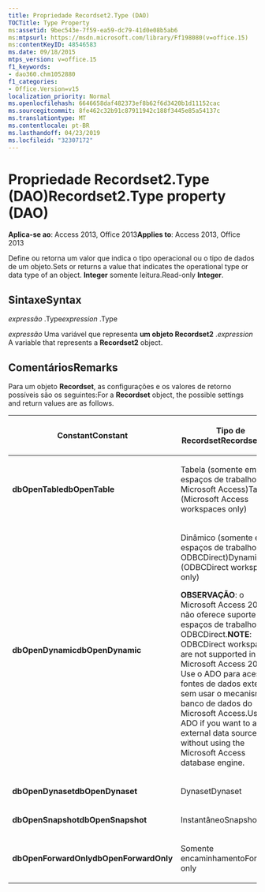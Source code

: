 ```yaml
---
title: Propriedade Recordset2.Type (DAO)
TOCTitle: Type Property
ms:assetid: 9bec543e-7f59-ea59-dc79-41d0e08b5ab6
ms:mtpsurl: https://msdn.microsoft.com/library/Ff198080(v=office.15)
ms:contentKeyID: 48546583
ms.date: 09/18/2015
mtps_version: v=office.15
f1_keywords:
- dao360.chm1052880
f1_categories:
- Office.Version=v15
localization_priority: Normal
ms.openlocfilehash: 6646658daf482373ef8b62f6d3420b1d11152cac
ms.sourcegitcommit: 8fe462c32b91c87911942c188f3445e85a54137c
ms.translationtype: MT
ms.contentlocale: pt-BR
ms.lasthandoff: 04/23/2019
ms.locfileid: "32307172"
---
```

# <a name="recordset2type-property-dao"></a><span data-ttu-id="5dc8b-102">Propriedade Recordset2.Type (DAO)</span><span class="sxs-lookup"><span data-stu-id="5dc8b-102">Recordset2.Type property (DAO)</span></span>


<span data-ttu-id="5dc8b-103">**Aplica-se ao**: Access 2013, Office 2013</span><span class="sxs-lookup"><span data-stu-id="5dc8b-103">**Applies to**: Access 2013, Office 2013</span></span>

<span data-ttu-id="5dc8b-104">Define ou retorna um valor que indica o tipo operacional ou o tipo de dados de um objeto.</span><span class="sxs-lookup"><span data-stu-id="5dc8b-104">Sets or returns a value that indicates the operational type or data type of an object.</span></span> <span data-ttu-id="5dc8b-105">**Integer** somente leitura.</span><span class="sxs-lookup"><span data-stu-id="5dc8b-105">Read-only **Integer**.</span></span>

## <a name="syntax"></a><span data-ttu-id="5dc8b-106">Sintaxe</span><span class="sxs-lookup"><span data-stu-id="5dc8b-106">Syntax</span></span>

<span data-ttu-id="5dc8b-107">*expressão* .Type</span><span class="sxs-lookup"><span data-stu-id="5dc8b-107">*expression* .Type</span></span>

<span data-ttu-id="5dc8b-108">*expressão* Uma variável que representa **um objeto Recordset2** .</span><span class="sxs-lookup"><span data-stu-id="5dc8b-108">*expression* A variable that represents a **Recordset2** object.</span></span>

## <a name="remarks"></a><span data-ttu-id="5dc8b-109">Comentários</span><span class="sxs-lookup"><span data-stu-id="5dc8b-109">Remarks</span></span>

<span data-ttu-id="5dc8b-110">Para um objeto **Recordset**, as configurações e os valores de retorno possíveis são os seguintes:</span><span class="sxs-lookup"><span data-stu-id="5dc8b-110">For a **Recordset** object, the possible settings and return values are as follows.</span></span>

<table>
<colgroup>
<col style="width: 50%" />
<col style="width: 50%" />
</colgroup>
<thead>
<tr class="header">
<th><p><span data-ttu-id="5dc8b-111">Constant</span><span class="sxs-lookup"><span data-stu-id="5dc8b-111">Constant</span></span></p></th>
<th><p><span data-ttu-id="5dc8b-112">Tipo de Recordset</span><span class="sxs-lookup"><span data-stu-id="5dc8b-112">Recordset type</span></span></p></th>
</tr>
</thead>
<tbody>
<tr class="odd">
<td><p><span data-ttu-id="5dc8b-113"><strong>dbOpenTable</strong></span><span class="sxs-lookup"><span data-stu-id="5dc8b-113"><strong>dbOpenTable</strong></span></span></p></td>
<td><p><span data-ttu-id="5dc8b-114">Tabela (somente em espaços de trabalho do Microsoft Access)</span><span class="sxs-lookup"><span data-stu-id="5dc8b-114">Table (Microsoft Access workspaces only)</span></span></p></td>
</tr>
<tr class="even">
<td><p><span data-ttu-id="5dc8b-115"><strong>dbOpenDynamic</strong></span><span class="sxs-lookup"><span data-stu-id="5dc8b-115"><strong>dbOpenDynamic</strong></span></span></p></td>
<td><p><span data-ttu-id="5dc8b-116">Dinâmico (somente em espaços de trabalho ODBCDirect)</span><span class="sxs-lookup"><span data-stu-id="5dc8b-116">Dynamic (ODBCDirect workspaces only)</span></span></p>
<p><span data-ttu-id="5dc8b-117"><strong>OBSERVAÇÃO</strong>: o Microsoft Access 2013 não oferece suporte para espaços de trabalho ODBCDirect.</span><span class="sxs-lookup"><span data-stu-id="5dc8b-117"><strong>NOTE</strong>: ODBCDirect workspaces are not supported in Microsoft Access 2013.</span></span> <span data-ttu-id="5dc8b-118">Use o ADO para acessar fontes de dados externas sem usar o mecanismo de banco de dados do Microsoft Access.</span><span class="sxs-lookup"><span data-stu-id="5dc8b-118">Use ADO if you want to access external data sources without using the Microsoft Access database engine.</span></span></p></td>
</tr>
<tr class="odd">
<td><p><span data-ttu-id="5dc8b-119"><strong>dbOpenDynaset</strong></span><span class="sxs-lookup"><span data-stu-id="5dc8b-119"><strong>dbOpenDynaset</strong></span></span></p></td>
<td><p><span data-ttu-id="5dc8b-120">Dynaset</span><span class="sxs-lookup"><span data-stu-id="5dc8b-120">Dynaset</span></span></p></td>
</tr>
<tr class="even">
<td><p><span data-ttu-id="5dc8b-121"><strong>dbOpenSnapshot</strong></span><span class="sxs-lookup"><span data-stu-id="5dc8b-121"><strong>dbOpenSnapshot</strong></span></span></p></td>
<td><p><span data-ttu-id="5dc8b-122">Instantâneo</span><span class="sxs-lookup"><span data-stu-id="5dc8b-122">Snapshot</span></span></p></td>
</tr>
<tr class="odd">
<td><p><span data-ttu-id="5dc8b-123"><strong>dbOpenForwardOnly</strong></span><span class="sxs-lookup"><span data-stu-id="5dc8b-123"><strong>dbOpenForwardOnly</strong></span></span></p></td>
<td><p><span data-ttu-id="5dc8b-124">Somente encaminhamento</span><span class="sxs-lookup"><span data-stu-id="5dc8b-124">Forward-only</span></span></p></td>
</tr>
</tbody>
</table>

